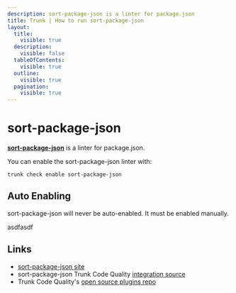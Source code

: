 ```yaml
---
description: sort-package-json is a linter for package.json
title: Trunk | How to run sort-package-json
layout:
  title:
    visible: true
  description:
    visible: false
  tableOfContents:
    visible: true
  outline:
    visible: true
  pagination:
    visible: true
---
```


# sort-package-json

[**sort-package-json**](https://github.com/keithamus/sort-package-json#readme) is a linter for package.json.

You can enable the sort-package-json linter with:

```shell
trunk check enable sort-package-json
```

## Auto Enabling

sort-package-json will never be auto-enabled. It must be enabled manually.






asdfasdf



## Links

- [sort-package-json site](https://github.com/keithamus/sort-package-json#readme)
- sort-package-json Trunk Code Quality [integration source](https://github.com/trunk-io/plugins/tree/main/linters/sort-package-json)
- Trunk Code Quality's [open source plugins repo](https://github.com/trunk-io/plugins/tree/main)
